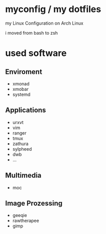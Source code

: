 myconfig / my dotfiles
======================

my Linux Configuration on Arch Linux

i moved from bash to zsh

# used software
## Enviroment
- xmonad
- xmobar
- systemd

## Applications
- urxvt
- vim
- ranger
- tmux
- zathura
- sylpheed
- dwb
- ...

## Multimedia
- moc

## Image Prozessing
- geeqie
- rawtherapee
- gimp

<!--- vim: set ft=md : -->

